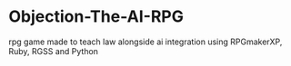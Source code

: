 # Objection-The-AI-RPG
rpg game made to teach law alongside ai integration using RPGmakerXP, Ruby, RGSS and Python
